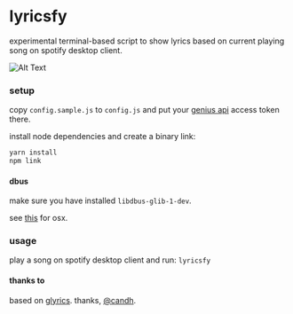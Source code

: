 # lyricsfy

experimental terminal-based script to show lyrics based on current playing song on spotify desktop client.

![Alt Text](https://i.imgur.com/RAczBwG.gif)

### setup

copy `config.sample.js` to `config.js` and put your [genius api](https://genius.com/api-clients) access token there.

install node dependencies and create a binary link:

```sh
yarn install
npm link
```

#### dbus

make sure you have installed `libdbus-glib-1-dev`.

see [this](https://github.com/zbentley/dbus-osx-examples/tree/master/installation) for osx.

### usage

play a song on spotify desktop client and run: `lyricsfy`

#### thanks to

based on [glyrics](https://github.com/candh/glyrics). thanks, [@candh](https://github.com/candh).
